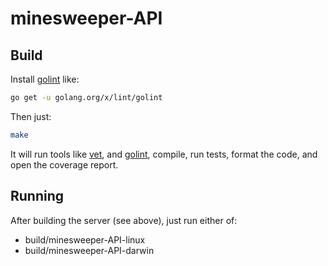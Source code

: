 # minesweeper-API

## Build

Install [golint](https://github.com/golang/lint) like:
```bash
go get -u golang.org/x/lint/golint
```

Then just:

```bash
make
```

It will run tools like [vet](https://golang.org/cmd/vet/), and
[golint](https://github.com/golang/lint), compile, run tests, format the code,
and open the coverage report.

## Running
After building the server (see above), just run either of:

* build/minesweeper-API-linux
* build/minesweeper-API-darwin